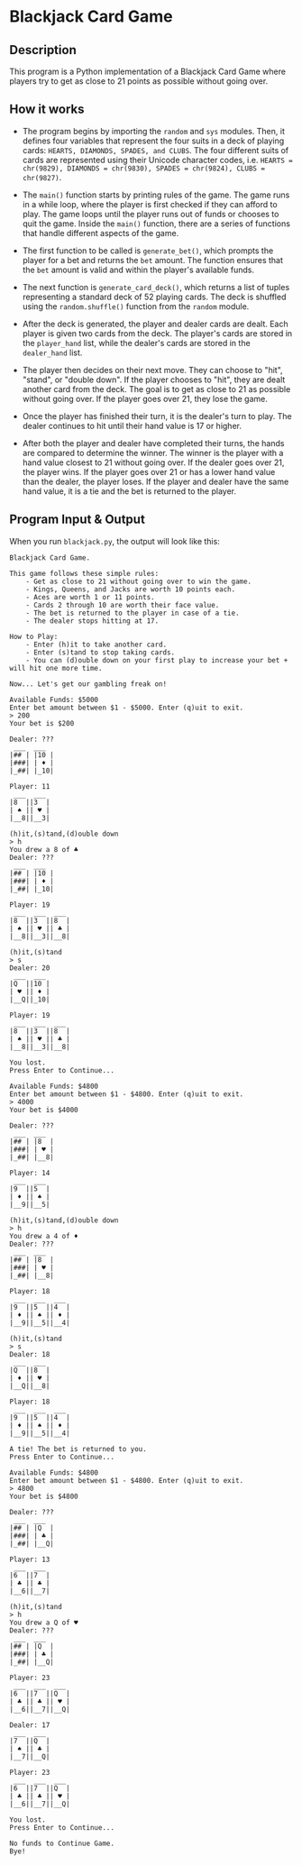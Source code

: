 # Blackjack Card Game

## Description

This program is a Python implementation of a Blackjack Card Game where players try to get as close to 21 points as possible without going over.

## How it works

- The program begins by importing the `random` and `sys` modules. Then, it defines four variables that represent the four suits in a deck of playing cards: `HEARTS, DIAMONDS, SPADES, and CLUBS`. The four different suits of cards are represented using their Unicode character codes, i.e. `HEARTS = chr(9829), DIAMONDS = chr(9830), SPADES = chr(9824), CLUBS = chr(9827)`.

- The `main()` function starts by printing rules of the game. The game runs in a while loop, where the player is first checked if they can afford to play. The game loops until the player runs out of funds or chooses to quit the game. Inside the `main()` function, there are a series of functions that handle different aspects of the game.

- The first function to be called is `generate_bet()`, which prompts the player for a bet and returns the `bet` amount. The function ensures that the `bet` amount is valid and within the player's available funds.

- The next function is `generate_card_deck()`, which returns a list of tuples representing a standard deck of 52 playing cards. The deck is shuffled using the `random.shuffle()` function from the `random` module.

- After the deck is generated, the player and dealer cards are dealt. Each player is given two cards from the deck. The player's cards are stored in the `player_hand` list, while the dealer's cards are stored in the `dealer_hand` list.

- The player then decides on their next move. They can choose to "hit", "stand", or "double down". If the player chooses to "hit", they are dealt another card from the deck. The goal is to get as close to 21 as possible without going over. If the player goes over 21, they lose the game.

- Once the player has finished their turn, it is the dealer's turn to play. The dealer continues to hit until their hand value is 17 or higher.

- After both the player and dealer have completed their turns, the hands are compared to determine the winner. The winner is the player with a hand value closest to 21 without going over. If the dealer goes over 21, the player wins. If the player goes over 21 or has a lower hand value than the dealer, the player loses. If the player and dealer have the same hand value, it is a tie and the bet is returned to the player.

## Program Input & Output

When you run `blackjack.py`, the output will look like this:

```
Blackjack Card Game.

This game follows these simple rules:
    - Get as close to 21 without going over to win the game.
    - Kings, Queens, and Jacks are worth 10 points each.
    - Aces are worth 1 or 11 points.
    - Cards 2 through 10 are worth their face value.
    - The bet is returned to the player in case of a tie.
    - The dealer stops hitting at 17.

How to Play:
    - Enter (h)it to take another card.
    - Enter (s)tand to stop taking cards.
    - You can (d)ouble down on your first play to increase your bet + will hit one more time.
    
Now... Let's get our gambling freak on!

Available Funds: $5000
Enter bet amount between $1 - $5000. Enter (q)uit to exit.
> 200
Your bet is $200

Dealer: ???
 ___  ___ 
|## | |10 |
|###| | ♦ |
|_##| |_10|

Player: 11
 ___  ___ 
|8  ||3  |
| ♠ || ♥ |
|__8||__3|

(h)it,(s)tand,(d)ouble down
> h
You drew a 8 of ♣
Dealer: ???
 ___  ___ 
|## | |10 |
|###| | ♦ |
|_##| |_10|

Player: 19
 ___  ___  ___ 
|8  ||3  ||8  |
| ♠ || ♥ || ♣ |
|__8||__3||__8|

(h)it,(s)tand
> s
Dealer: 20
 ___  ___ 
|Q  ||10 |
| ♥ || ♦ |
|__Q||_10|

Player: 19
 ___  ___  ___ 
|8  ||3  ||8  |
| ♠ || ♥ || ♣ |
|__8||__3||__8|

You lost.
Press Enter to Continue...

Available Funds: $4800
Enter bet amount between $1 - $4800. Enter (q)uit to exit.
> 4000
Your bet is $4000

Dealer: ???
 ___  ___ 
|## | |8  |
|###| | ♥ |
|_##| |__8|

Player: 14
 ___  ___ 
|9  ||5  |
| ♦ || ♠ |
|__9||__5|

(h)it,(s)tand,(d)ouble down
> h
You drew a 4 of ♦
Dealer: ???
 ___  ___ 
|## | |8  |
|###| | ♥ |
|_##| |__8|

Player: 18
 ___  ___  ___ 
|9  ||5  ||4  |
| ♦ || ♠ || ♦ |
|__9||__5||__4|

(h)it,(s)tand
> s
Dealer: 18
 ___  ___ 
|Q  ||8  |
| ♦ || ♥ |
|__Q||__8|

Player: 18
 ___  ___  ___ 
|9  ||5  ||4  |
| ♦ || ♠ || ♦ |
|__9||__5||__4|

A tie! The bet is returned to you.
Press Enter to Continue...

Available Funds: $4800
Enter bet amount between $1 - $4800. Enter (q)uit to exit.
> 4800
Your bet is $4800

Dealer: ???
 ___  ___ 
|## | |Q  |
|###| | ♣ |
|_##| |__Q|

Player: 13
 ___  ___ 
|6  ||7  |
| ♣ || ♣ |
|__6||__7|

(h)it,(s)tand
> h
You drew a Q of ♥
Dealer: ???
 ___  ___ 
|## | |Q  |
|###| | ♣ |
|_##| |__Q|

Player: 23
 ___  ___  ___ 
|6  ||7  ||Q  |
| ♣ || ♣ || ♥ |
|__6||__7||__Q|

Dealer: 17
 ___  ___ 
|7  ||Q  |
| ♠ || ♣ |
|__7||__Q|

Player: 23
 ___  ___  ___ 
|6  ||7  ||Q  |
| ♣ || ♣ || ♥ |
|__6||__7||__Q|

You lost.
Press Enter to Continue...

No funds to Continue Game.
Bye!
```